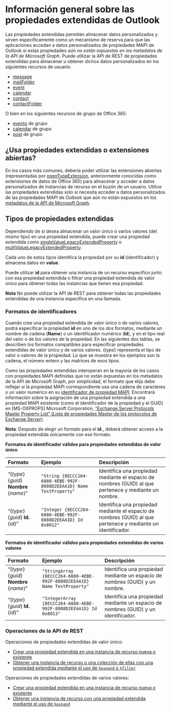 # <a name="outlook-extended-properties-overview"></a>Información general sobre las propiedades extendidas de Outlook

Las propiedades extendidas permiten almacenar datos personalizados y sirven específicamente como un mecanismo de reserva para que las aplicaciones accedan a datos personalizados de propiedades MAPI de Outlook si estas propiedades _aún no están expuestas en los metadatos de la API de Microsoft Graph_. Puede utilizar la API de REST de propiedades extendidas para almacenar u obtener dichos datos personalizados en los siguientes recursos de usuario:

- [message](../resources/message.md)
- [mailFolder](../resources/mailfolder.md)
- [event](../resources/event.md)
- [calendar](../resources/calendar.md)
- [contact](../resources/contact.md)
- [contactFolder](../resources/contactfolder.md) 

O bien en los siguientes recursos de grupo de Office 365:

- [evento](../resources/event.md) de grupo
- [calendar](../resources/calendar.md) de grupo
- [post](../resources/post.md) de grupo 

## <a name="use-extended-properties-or-open-extensions"></a>¿Usa propiedades extendidas o extensiones abiertas?

En los casos más comunes, debería poder utilizar las extensiones abiertas (representadas por [openTypeExtension](../resources/opentypeextension.md), anteriormente conocidas como extensiones de datos de Office 365) para almacenar y acceder a datos personalizados de instancias de recurso en el buzón de un usuario. Utilice las propiedades extendidas solo si necesita acceder a datos personalizados de las propiedades MAPI de Outlook que aún no están expuestos en los [metadatos de la API de Microsoft Graph](http://developer.microsoft.com/es-ES/graph/docs/overview/call_api). 

## <a name="types-of-extended-properties"></a>Tipos de propiedades extendidas

Dependiendo de si desea almacenar un valor único o varios valores (del mismo tipo) en una propiedad extendida, puede crear una propiedad extendida como [singleValueLegacyExtendedProperty](../resources/singleValueLegacyExtendedProperty.md) o [multiValueLegacyExtendedProperty](../resources/multiValueLegacyExtendedProperty.md).

Cada uno de estos tipos identifica la propiedad por su **id** (identificador) y almacena datos en **value**. 

Puede utilizar **id** para obtener una instancia de un recurso específico junto con esa propiedad extendida o filtrar una propiedad extendida de valor único para obtener todas las instancias que tienen esa propiedad. 

**Nota** No puede utilizar la API de REST para obtener todas las propiedades extendidas de una instancia específica en una llamada.
  

### <a name="id-formats"></a>Formatos de identificadores

Cuando cree una propiedad extendida de valor único o de varios valores, podrá especificar la propiedad **id** en uno de los dos formatos, mediante un nombre de cadena (**Name**) o un identificador numérico (**Id**), y en el tipo real del valor o de los valores de la propiedad. En las siguientes dos tablas, se describen los formatos compatibles para especificar propiedades extendidas de valor único y de varios valores. {_type_} representa el tipo de valor o valores de la propiedad. Lo que se muestra en los ejemplos son la cadena, el número entero y las matrices de esos tipos.

Como las propiedades extendidas interoperan en la mayoría de los casos con propiedades MAPI definidas que no están expuestas en los metadatos de la API de Microsoft Graph, por simplicidad, el formato que elija debe reflejar si la propiedad MAPI correspondiente usa una cadena de caracteres o un valor numérico en su [identificador de propiedad MAPI](https://msdn.microsoft.com/es-ES/library/office/cc815528.aspx).
Encontrará información sobre la asignación de una propiedad extendida a una propiedad MAPI existente (como el identificador de la propiedad y el GUID) en \[MS-OXPROPS\] Microsoft Corporation, [“Exchange Server Protocols Master Property List” (Lista de propiedades Master de los protocolos de Exchange Server)](https://msdn.microsoft.com/en-us/library/cc433490%28v=exchg.80%29.aspx).

**Nota**: Después de elegir un formato para el **id.**, deberá obtener acceso a la propiedad extendida únicamente con ese formato.


**Formatos de identificador válidos para propiedades extendidas de valor único**

|**Formato**|**Ejemplo**|**Descripción**|
|:---------|:----------|:--------------|
| “{_type_} {_guid_} **Nombre** {_name_}” | ```"String {8ECCC264-6880-4EBE-992F-8888D2EEAA1D} Name TestProperty"``` | Identifica una propiedad mediante el espacio de nombres (GUID) al que pertenece y mediante un nombre.         |
| “{_type_} {_guid_} **Id.** {_id_}”     | ```"Integer {8ECCC264-6880-4EBE-992F-8888D2EEAA1D} Id 0x8012"```        | Identifica una propiedad mediante el espacio de nombres (GUID) al que pertenece y mediante un identificador.  |

**Formatos de identificador válidos para propiedades extendidas de varios valores**

|**Formato**|**Ejemplo**|**Descripción**|
|:---------|:----------|:--------------|
| “{_type_} {_guid_} **Nombre** {_name_}” | ```"StringArray {8ECCC264-6880-4EBE-992F-8888D2EEAA1D} Name TestProperty"``` | Identifica una propiedad mediante un espacio de nombres (GUID) y un nombre.         |
| “{_type_} {_guid_} **Id.** {_id_}”     | ```"IntegerArray {8ECCC264-6880-4EBE-992F-8888D2EEAA1D} Id 0x8013"```        | Identifica una propiedad mediante un espacio de nombres (GUID) y un identificador.   |

### <a name="rest-api-operations"></a>Operaciones de la API de REST
 
Operaciones de propiedades extendidas de valor único:

- [Crear una propiedad extendida en una instancia de recurso nueva o existente](../api/singlevaluelegacyextendedproperty_post_singlevalueextendedproperties.md)
- [Obtener una instancia de recurso o una colección de ellas con una propiedad extendida mediante el uso de `$expand` o `$filter`](../api/singlevaluelegacyextendedproperty_get.md)

Operaciones de propiedades extendidas de varios valores:

- [Crear una propiedad extendida en una instancia de recurso nueva o existente](../api/multivaluelegacyextendedproperty_post_multivalueextendedproperties.md)
- [Obtener una instancia de recurso con una propiedad extendida mediante el uso de `$expand`](../api/multivaluelegacyextendedproperty_get.md)

